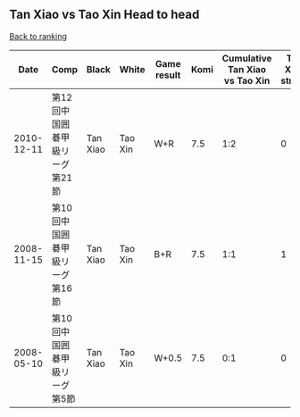 ## Tan Xiao vs Tao Xin Head to head

[Back to ranking](../../index.md)




| **Date** | **Comp** | **Black** | **White** | **Game result** | **Komi** | **Cumulative Tan Xiao vs Tao Xin** | **Tan Xiao streak** | **Tao Xin streak** | 
| --- | --- | --- | --- | --- | --- | --- | --- | --- |
| 2010-12-11 | 第12回中国囲碁甲級リーグ第21節 | Tan Xiao | Tao Xin | W+R | 7.5 | 1:2 | 0 | 1 | 
| 2008-11-15 | 第10回中国囲碁甲級リーグ第16節 | Tan Xiao | Tao Xin | B+R | 7.5 | 1:1 | 1 | 0 | 
| 2008-05-10 | 第10回中国囲碁甲級リーグ第5節 | Tan Xiao | Tao Xin | W+0.5 | 7.5 | 0:1 | 0 | 1 |





